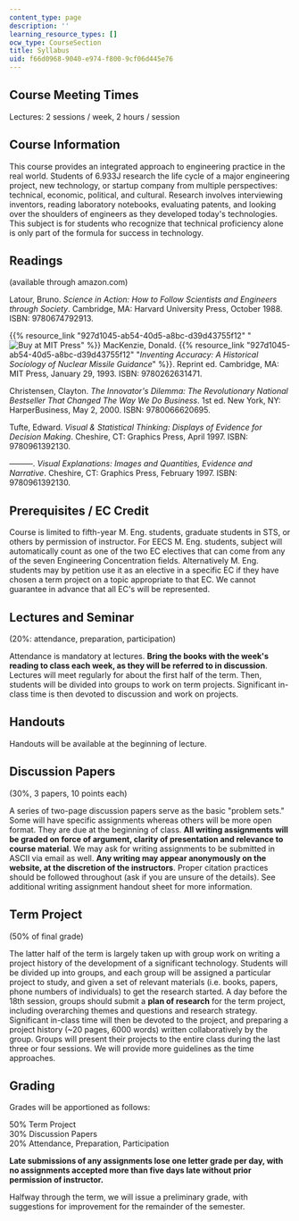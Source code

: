 ```yaml
---
content_type: page
description: ''
learning_resource_types: []
ocw_type: CourseSection
title: Syllabus
uid: f66d0968-9040-e974-f800-9cf06d445e76
---
```


Course Meeting Times
--------------------

Lectures: 2 sessions / week, 2 hours / session

Course Information
------------------

This course provides an integrated approach to engineering practice in the real world. Students of 6.933J research the life cycle of a major engineering project, new technology, or startup company from multiple perspectives: technical, economic, political, and cultural. Research involves interviewing inventors, reading laboratory notebooks, evaluating patents, and looking over the shoulders of engineers as they developed today's technologies. This subject is for students who recognize that technical proficiency alone is only part of the formula for success in technology.

Readings
--------

(available through amazon.com)

Latour, Bruno. _Science in Action: How to Follow Scientists and Engineers through Society_. Cambridge, MA: Harvard University Press, October 1988. ISBN: 9780674792913.

{{% resource_link "927d1045-ab54-40d5-a8bc-d39d43755f12" "![Buy at MIT Press](/images/mp_logo.gif)" %}} MacKenzie, Donald. {{% resource_link "927d1045-ab54-40d5-a8bc-d39d43755f12" "_Inventing Accuracy: A Historical Sociology of Nuclear Missile Guidance_" %}}. Reprint ed. Cambridge, MA: MIT Press, January 29, 1993. ISBN: 9780262631471.

Christensen, Clayton. _The Innovator's Dilemma: The Revolutionary National Bestseller That Changed The Way We Do Business_. 1st ed. New York, NY: HarperBusiness, May 2, 2000. ISBN: 9780066620695.

Tufte, Edward. _Visual & Statistical Thinking: Displays of Evidence for Decision Making_. Cheshire, CT: Graphics Press, April 1997. ISBN: 9780961392130.

———. _Visual Explanations: Images and Quantities, Evidence and Narrative_. Cheshire, CT: Graphics Press, February 1997. ISBN: 9780961392130.

Prerequisites / EC Credit
-------------------------

Course is limited to fifth-year M. Eng. students, graduate students in STS, or others by permission of instructor. For EECS M. Eng. students, subject will automatically count as one of the two EC electives that can come from any of the seven Engineering Concentration fields. Alternatively M. Eng. students may by petition use it as an elective in a specific EC if they have chosen a term project on a topic appropriate to that EC. We cannot guarantee in advance that all EC's will be represented.

Lectures and Seminar
--------------------

(20%: attendance, preparation, participation)

Attendance is mandatory at lectures. **Bring the books with the week's reading to class each week, as they will be referred to in discussion**. Lectures will meet regularly for about the first half of the term. Then, students will be divided into groups to work on term projects. Significant in-class time is then devoted to discussion and work on projects.

Handouts
--------

Handouts will be available at the beginning of lecture.

Discussion Papers
-----------------

(30%, 3 papers, 10 points each)

A series of two-page discussion papers serve as the basic "problem sets." Some will have specific assignments whereas others will be more open format. They are due at the beginning of class. **All writing assignments will be graded on force of argument, clarity of presentation and relevance to course material**. We may ask for writing assignments to be submitted in ASCII via email as well. **Any writing may appear anonymously on the website, at the discretion of the instructors**. Proper citation practices should be followed throughout (ask if you are unsure of the details). See additional writing assignment handout sheet for more information.

Term Project
------------

(50% of final grade)

The latter half of the term is largely taken up with group work on writing a project history of the development of a significant technology. Students will be divided up into groups, and each group will be assigned a particular project to study, and given a set of relevant materials (i.e. books, papers, phone numbers of individuals) to get the research started. A day before the 18th session, groups should submit a **plan of research** for the term project, including overarching themes and questions and research strategy. Significant in-class time will then be devoted to the project, and preparing a project history (~20 pages, 6000 words) written collaboratively by the group. Groups will present their projects to the entire class during the last three or four sessions. We will provide more guidelines as the time approaches.

Grading
-------

Grades will be apportioned as follows:

50% Term Project  
30% Discussion Papers  
20% Attendance, Preparation, Participation

**Late submissions of any assignments lose one letter grade per day, with no assignments accepted more than five days late without prior permission of instructor.**

Halfway through the term, we will issue a preliminary grade, with suggestions for improvement for the remainder of the semester.